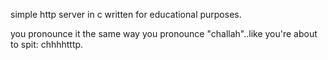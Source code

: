simple http server in c written for educational purposes.

you pronounce it the same way you pronounce "challah"..like you're about to
spit: chhhhtttp.
